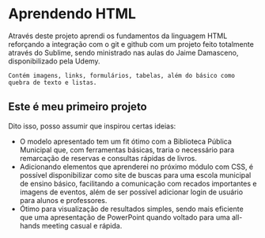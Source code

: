 # Aprendendo HTML
Através deste projeto aprendi os fundamentos da linguagem HTML reforçando a integração com o git e github com um projeto feito totalmente através do Sublime, sendo ministrado nas aulas do Jaime Damasceno, disponibilizado pela Udemy.

`Contém imagens, links, formulários, tabelas, além do básico como quebra de texto e listas.`

## Este é meu primeiro projeto
Dito isso, posso assumir que inspirou certas ideias:
- O modelo apresentado tem um fit ótimo com a Biblioteca Pública Municipal que, com ferramentas básicas, traria o necessário para remarcação de reservas e consultas rápidas de livros.
- Adicionando elementos que aprenderei no próximo módulo com CSS, é possível disponibilizar como site de buscas para uma escola municipal de ensino básico, facilitando a comunicação com recados importantes e imagens de eventos, além de ser possível adicionar login de usuário para alunos e professores.
- Ótimo para visualização de resultados simples, sendo mais eficiente que uma apresentação de PowerPoint quando voltado para uma all-hands meeting casual e rápida.
